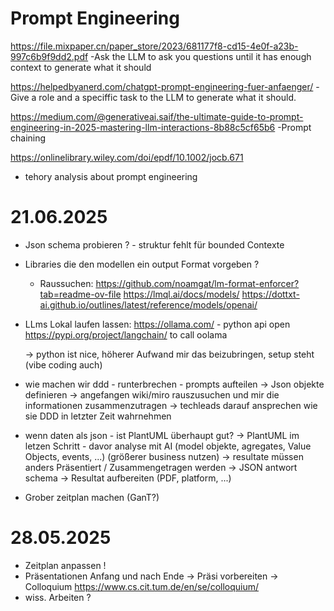 # Prompt Engineering

https://file.mixpaper.cn/paper_store/2023/681177f8-cd15-4e0f-a23b-997c6b9f9dd2.pdf
-Ask the LLM to ask you questions until it has enough context to generate what it should 

https://helpedbyanerd.com/chatgpt-prompt-engineering-fuer-anfaenger/
-Give a role and a speciffic task to the LLM to generate what it should.

https://medium.com/@generativeai.saif/the-ultimate-guide-to-prompt-engineering-in-2025-mastering-llm-interactions-8b88c5cf65b6
-Prompt chaining

https://onlinelibrary.wiley.com/doi/epdf/10.1002/jocb.671
- tehory analysis about prompt engineering


# 21.06.2025
 - Json schema probieren ? - struktur fehlt für bounded Contexte
 - Libraries die den modellen ein output Format vorgeben ? 
    - Raussuchen:   https://github.com/noamgat/lm-format-enforcer?tab=readme-ov-file
                    https://lmql.ai/docs/models/
                    https://dottxt-ai.github.io/outlines/latest/reference/models/openai/

 - LLms Lokal laufen lassen: https://ollama.com/ - python api open https://pypi.org/project/langchain/ to call oolama

   -> python ist nice, höherer Aufwand mir das beizubringen, setup steht (vibe coding auch)

 - wie machen wir ddd - runterbrechen - prompts aufteilen -> Json objekte definieren 
   -> angefangen wiki/miro rauszusuchen und mir die informationen zusammenzutragen 
   -> techleads darauf ansprechen wie sie DDD in letzter Zeit wahrnehmen
 - wenn daten als json - ist PlantUML überhaupt gut?
   -> PlantUML im letzen Schritt - davor analyse mit AI (model objekte, agregates, Value Objects, events, ...) (größerer business nutzen)
   -> resultate müssen anders Präsentiert / Zusammengetragen werden -> JSON antwort schema -> Resultat aufbereiten (PDF, platform, ...)
 - Grober zeitplan machen (GanT?)

 # 28.05.2025

 - Zeitplan anpassen !
 - Präsentationen Anfang und nach Ende -> Präsi vorbereiten -> Colloquium https://www.cs.cit.tum.de/en/se/colloquium/
 - wiss. Arbeiten ? 
   

